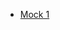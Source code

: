 <html>
<head></head>
<body>
	<ul>
	  <li><a href="https://ambarfulzele.github.io/GoldenGirl/Exam20.html">Mock 1</a></li>
	</ul>
</body></html>

